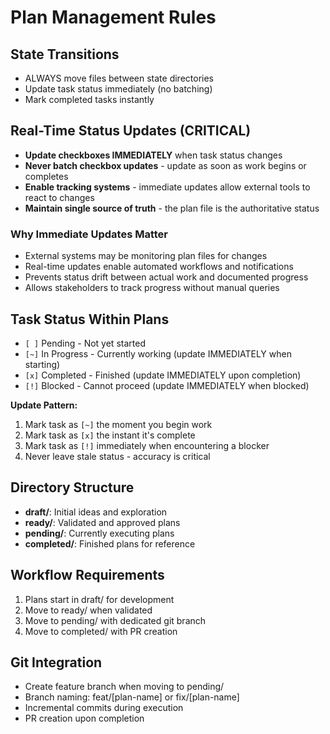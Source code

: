 # Plan Management Rules

## State Transitions
- ALWAYS move files between state directories
- Update task status immediately (no batching)
- Mark completed tasks instantly

## Real-Time Status Updates (CRITICAL)
- **Update checkboxes IMMEDIATELY** when task status changes
- **Never batch checkbox updates** - update as soon as work begins or completes
- **Enable tracking systems** - immediate updates allow external tools to react to changes
- **Maintain single source of truth** - the plan file is the authoritative status

### Why Immediate Updates Matter
- External systems may be monitoring plan files for changes
- Real-time updates enable automated workflows and notifications
- Prevents status drift between actual work and documented progress
- Allows stakeholders to track progress without manual queries

## Task Status Within Plans
- `[ ]` Pending - Not yet started
- `[~]` In Progress - Currently working (update IMMEDIATELY when starting)
- `[x]` Completed - Finished (update IMMEDIATELY upon completion)
- `[!]` Blocked - Cannot proceed (update IMMEDIATELY when blocked)

**Update Pattern:**
1. Mark task as `[~]` the moment you begin work
2. Mark task as `[x]` the instant it's complete
3. Mark task as `[!]` immediately when encountering a blocker
4. Never leave stale status - accuracy is critical

## Directory Structure
- **draft/**: Initial ideas and exploration
- **ready/**: Validated and approved plans
- **pending/**: Currently executing plans
- **completed/**: Finished plans for reference

## Workflow Requirements
1. Plans start in draft/ for development
2. Move to ready/ when validated
3. Move to pending/ with dedicated git branch
4. Move to completed/ with PR creation

## Git Integration
- Create feature branch when moving to pending/
- Branch naming: feat/[plan-name] or fix/[plan-name]
- Incremental commits during execution
- PR creation upon completion